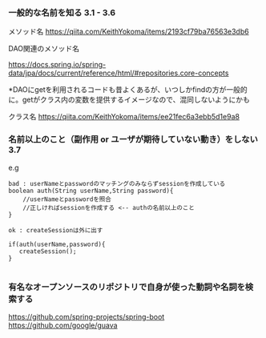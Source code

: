 
### 一般的な名前を知る 3.1 - 3.6

メソッド名
https://qiita.com/KeithYokoma/items/2193cf79ba76563e3db6

DAO関連のメソッド名

https://docs.spring.io/spring-data/jpa/docs/current/reference/html/#repositories.core-concepts

*DAOにgetを利用されるコードも昔よくあるが、いつしかfindの方が一般的に。getがクラス内の変数を提供するイメージなので、混同しないようにかも


クラス名
https://qiita.com/KeithYokoma/items/ee21fec6a3ebb5d1e9a8

### 名前以上のこと（副作用 or ユーザが期待していない動き）をしない　3.7

e.g

```
bad : userNameとpasswordのマッチングのみならずsessionを作成している
boolean auth(String userName,String password){
	//userNameとpasswordを照合
	//正しければsessionを作成する <-- authの名前以上のこと
}	

ok : createSessionは外に出す

if(auth(userName,password){
   createSession();
}


```

### 有名なオープンソースのリポジトリで自身が使った動詞や名詞を検索する

https://github.com/spring-projects/spring-boot
https://github.com/google/guava





